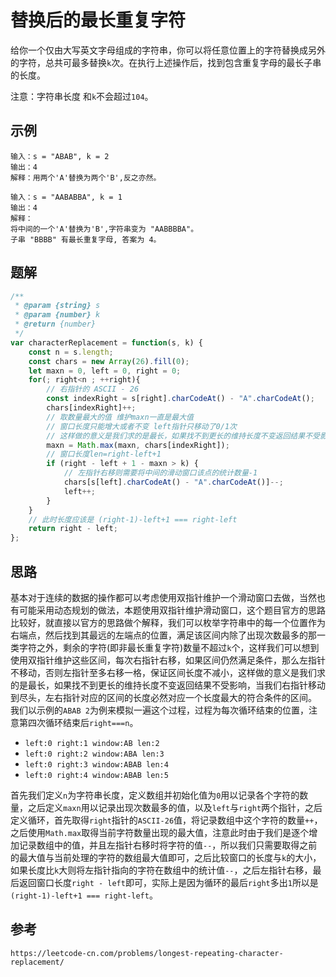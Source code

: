 # 替换后的最长重复字符
给你一个仅由大写英文字母组成的字符串，你可以将任意位置上的字符替换成另外的字符，总共可最多替换`k`次。在执行上述操作后，找到包含重复字母的最长子串的长度。

注意：字符串长度 和`k`不会超过`104`。

## 示例

```
输入：s = "ABAB", k = 2
输出：4
解释：用两个'A'替换为两个'B',反之亦然。
```

```
输入：s = "AABABBA", k = 1
输出：4
解释：
将中间的一个'A'替换为'B',字符串变为 "AABBBBA"。
子串 "BBBB" 有最长重复字母, 答案为 4。
```

## 题解

```javascript
/**
 * @param {string} s
 * @param {number} k
 * @return {number}
 */
var characterReplacement = function(s, k) {
    const n = s.length;
    const chars = new Array(26).fill(0);
    let maxn = 0, left = 0, right = 0;
    for(; right<n ; ++right){
        // 右指针的 ASCII - 26
        const indexRight = s[right].charCodeAt() - "A".charCodeAt();
        chars[indexRight]++;
        // 取数量最大的值 维护maxn一直是最大值 
        // 窗口长度只能增大或者不变 left指针只移动了0/1次
        // 这样做的意义是我们求的是最长，如果找不到更长的维持长度不变返回结果不受影响
        maxn = Math.max(maxn, chars[indexRight]);
        // 窗口长度len=right-left+1
        if (right - left + 1 - maxn > k) {
            // 左指针右移则需要将中间的滑动窗口该点的统计数量-1
            chars[s[left].charCodeAt() - "A".charCodeAt()]--;
            left++;
        }
    }
    // 此时长度应该是 (right-1)-left+1 === right-left
    return right - left;
};
```

## 思路
基本对于连续的数据的操作都可以考虑使用双指针维护一个滑动窗口去做，当然也有可能采用动态规划的做法，本题使用双指针维护滑动窗口，这个题目官方的思路比较好，就直接以官方的思路做个解释，我们可以枚举字符串中的每一个位置作为右端点，然后找到其最远的左端点的位置，满足该区间内除了出现次数最多的那一类字符之外，剩余的字符(即非最长重复字符)数量不超过`k`个，这样我们可以想到使用双指针维护这些区间，每次右指针右移，如果区间仍然满足条件，那么左指针不移动，否则左指针至多右移一格，保证区间长度不减小，这样做的意义是我们求的是最长，如果找不到更长的维持长度不变返回结果不受影响，当我们右指针移动到尽头，左右指针对应的区间的长度必然对应一个长度最大的符合条件的区间。
我们以示例的`ABAB 2`为例来模拟一遍这个过程，过程为每次循环结束的位置，注意第四次循环结束后`right===n`。
* `left:0 right:1 window:AB len:2`
* `left:0 right:2 window:ABA len:3`
* `left:0 right:3 window:ABAB len:4`
* `left:0 right:4 window:ABAB len:5`

首先我们定义`n`为字符串长度，定义数组并初始化值为`0`用以记录各个字符的数量，之后定义`maxn`用以记录出现次数最多的值，以及`left`与`right`两个指针，之后定义循环，首先取得`right`指针的`ASCII-26`值，将记录数组中这个字符的数量`++`，之后使用`Math.max`取得当前字符数量出现的最大值，注意此时由于我们是逐个增加记录数组中的值，并且左指针右移时将字符的值`--`，所以我们只需要取得之前的最大值与当前处理的字符的数组最大值即可，之后比较窗口的长度与`k`的大小，如果长度比`k`大则将左指针指向的字符在数组中的统计值`--`，之后左指针右移，最后返回窗口长度`right - left`即可，实际上是因为循环的最后`right`多出`1`所以是`(right-1)-left+1 === right-left`。




## 参考

```
https://leetcode-cn.com/problems/longest-repeating-character-replacement/
```
